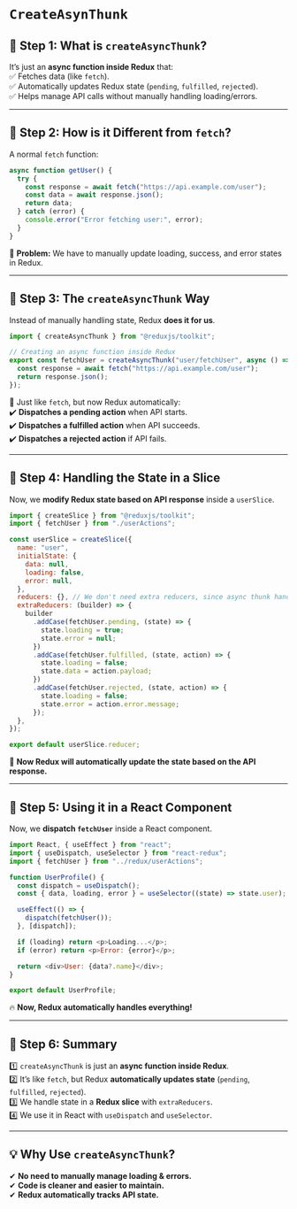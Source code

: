 # `CreateAsynThunk`

## **🔷 Step 1: What is `createAsyncThunk`?**

It’s just an **async function inside Redux** that:  
✅ Fetches data (like `fetch`).  
✅ Automatically updates Redux state (`pending`, `fulfilled`, `rejected`).  
✅ Helps manage API calls without manually handling loading/errors.

---

## **🔷 Step 2: How is it Different from `fetch`?**

A normal `fetch` function:

```javascript
async function getUser() {
  try {
    const response = await fetch("https://api.example.com/user");
    const data = await response.json();
    return data;
  } catch (error) {
    console.error("Error fetching user:", error);
  }
}
```

🛑 **Problem:** We have to manually update loading, success, and error states in Redux.

---

## **🔷 Step 3: The `createAsyncThunk` Way**

Instead of manually handling state, Redux **does it for us**.

```javascript
import { createAsyncThunk } from "@reduxjs/toolkit";

// Creating an async function inside Redux
export const fetchUser = createAsyncThunk("user/fetchUser", async () => {
  const response = await fetch("https://api.example.com/user");
  return response.json();
});
```

🔹 Just like `fetch`, but now Redux automatically:  
✔️ **Dispatches a pending action** when API starts.  
✔️ **Dispatches a fulfilled action** when API succeeds.  
✔️ **Dispatches a rejected action** if API fails.

---

## **🔷 Step 4: Handling the State in a Slice**

Now, we **modify Redux state based on API response** inside a `userSlice`.

```javascript
import { createSlice } from "@reduxjs/toolkit";
import { fetchUser } from "./userActions";

const userSlice = createSlice({
  name: "user",
  initialState: {
    data: null,
    loading: false,
    error: null,
  },
  reducers: {}, // We don't need extra reducers, since async thunk handles it
  extraReducers: (builder) => {
    builder
      .addCase(fetchUser.pending, (state) => {
        state.loading = true;
        state.error = null;
      })
      .addCase(fetchUser.fulfilled, (state, action) => {
        state.loading = false;
        state.data = action.payload;
      })
      .addCase(fetchUser.rejected, (state, action) => {
        state.loading = false;
        state.error = action.error.message;
      });
  },
});

export default userSlice.reducer;
```

🚀 **Now Redux will automatically update the state based on the API response.**

---

## **🔷 Step 5: Using it in a React Component**

Now, we **dispatch `fetchUser`** inside a React component.

```javascript
import React, { useEffect } from "react";
import { useDispatch, useSelector } from "react-redux";
import { fetchUser } from "../redux/userActions";

function UserProfile() {
  const dispatch = useDispatch();
  const { data, loading, error } = useSelector((state) => state.user);

  useEffect(() => {
    dispatch(fetchUser());
  }, [dispatch]);

  if (loading) return <p>Loading...</p>;
  if (error) return <p>Error: {error}</p>;

  return <div>User: {data?.name}</div>;
}

export default UserProfile;
```

🔥 **Now, Redux automatically handles everything!**

---

## **🔷 Step 6: Summary**

1️⃣ `createAsyncThunk` is just an **async function inside Redux**.  
2️⃣ It’s like `fetch`, but Redux **automatically updates state** (`pending`, `fulfilled`, `rejected`).  
3️⃣ We handle state in a **Redux slice** with `extraReducers`.  
4️⃣ We use it in React with `useDispatch` and `useSelector`.

---

## **💡 Why Use `createAsyncThunk`?**

✔ **No need to manually manage loading & errors.**  
✔ **Code is cleaner and easier to maintain.**  
✔ **Redux automatically tracks API state.**
